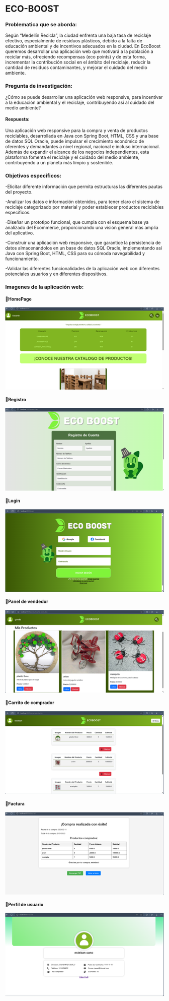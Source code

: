 # ECO-BOOST

### Problematica que se aborda:
Según “Medellín Recicla”, la ciudad enfrenta una baja tasa de reciclaje efectivo,
especialmente de residuos plásticos, debido a la falta de educación ambiental y de
incentivos adecuados en la ciudad. En EcoBoost queremos desarrollar una
aplicación web que motivará a la población a reciclar más, ofreciendo recompensas
(eco points) y de esta forma, incrementar la contribución social en el ámbito del
reciclaje, reducir la cantidad de residuos contaminantes, y mejorar el cuidado del
medio ambiente.

### Pregunta de investigación:
¿Cómo se puede desarrollar una aplicación web responsive, para incentivar a la
educación ambiental y el reciclaje, contribuyendo así al cuidado del medio
ambiente?
#### Respuesta:
Una aplicación web responsive para la compra y venta de productos reciclables, desarrollada en Java con Spring Boot, HTML, CSS y una base de datos SQL Oracle, puede impulsar el crecimiento económico de oferentes y demandantes a nivel regional, nacional e incluso internacional. Además de expandir el alcance de los negocios independientes, esta plataforma fomenta el reciclaje y el cuidado del medio ambiente, contribuyendo a un planeta más limpio y sostenible.

### Objetivos específicos:
-Elicitar diferente información que permita estructuras las diferentes pautas del
proyecto.

-Analizar los datos e información obtenidos, para tener claro el sistema de reciclaje
categorizado por material y poder establecer productos reciclables específicos.

-Diseñar un prototipo funcional, que cumpla con el esquema base ya analizado del
Ecommerce, proporcionando una visión general más amplia del aplicativo.

-Construir una aplicación web responsive, que garantice la persistencia de datos
almacenándolos en un base de datos SQL Oracle, implementando así Java con Spring Boot, HTML,
CSS para su cómoda navegabilidad y funcionamiento.

-Validar las diferentes funcionalidades de la aplicación web con diferentes
potenciales usuarios y en diferentes dispositivos.

### Imagenes de la aplicación web:
#### 🔹HomePage
![HomePage](homePage1.png)

#### 🔹Registro  
![registro](registro.png)
#### 🔹Login
![login.png](login.png)
#### 🔹Panel de vendedor
![vendedor.png](vendedor.png)
#### 🔹Carrito de comprador
![img.png](carrito.png)
#### 🔹Factura
![img.png](factura.png)
#### 🔹Perfil de usuario
![img.png](perfil.png)
